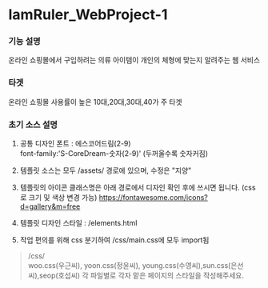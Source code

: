 # IamRuler_WebProject-1

### 기능 설명
온라인 쇼핑몰에서 구입하려는 의류 아이템이 개인의 체형에 맞는지 알려주는 웹 서비스

### 타겟
온라인 쇼핑몰 사용률이 높은 10대,20대,30대,40가 주 타겟

### 초기 소스 설명

1. 공통 디자인 폰트 : 에스코어드림(2-9)  
font-family:'S-CoreDream-숫자(2-9)' (두꺼울수록 숫자커짐)

2. 템플릿 소스는 모두 /assets/ 경로에 있으며, 수정은 "지양"

3. 템플릿의 아이콘 클래스명은 아래 경로에서 디자인 확인 후에 
  쓰시면 됩니다. (css로 크기 및 색상 변경 가능)
  https://fontawesome.com/icons?d=gallery&m=free

4. 템플릿 디자인 스타일 :  /elements.html 

5. 작업 편의를 위해 css 분기하여 /css/main.css에 모두 import됨  
> /css/  
woo.css(우근씨), yoon.css(정윤씨), young.css(수영씨),sun.css(은선씨),seop(호섭씨)
각 파일별로 각자 맡은 페이지의 스타일을 작성해주세요.
